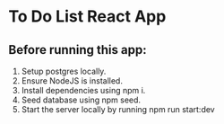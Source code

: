 # To Do List React App

## Before running this app:

1. Setup postgres locally.
2. Ensure NodeJS is installed.
3. Install dependencies using npm i.
4. Seed database using npm seed.
5. Start the server locally by running npm run start:dev
